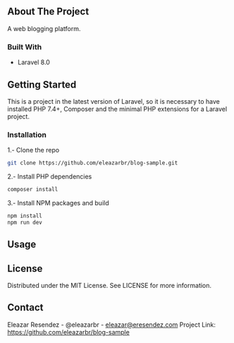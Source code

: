 ## About The Project
A web blogging platform.

### Built With
- Laravel 8.0

## Getting Started
This is a project in the latest version of Laravel, so it is necessary to have installed PHP 7.4+, Composer and the minimal PHP extensions for a Laravel project.

### Installation
1.- Clone the repo
```bash
git clone https://github.com/eleazarbr/blog-sample.git
```

2.- Install PHP dependencies
```bash
composer install
```

3.- Install NPM packages and build
```bash
npm install
npm run dev
```

## Usage

## License
Distributed under the MIT License. See LICENSE for more information.

## Contact
Eleazar Resendez - @eleazarbr - eleazar@eresendez.com
Project Link: https://github.com/eleazarbr/blog-sample 